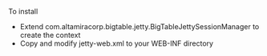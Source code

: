 
To install

- Extend com.altamiracorp.bigtable.jetty.BigTableJettySessionManager to create the context
- Copy and modify jetty-web.xml to your WEB-INF directory
